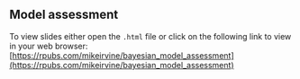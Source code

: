 ## Model assessment

To view slides either open the `.html` file or click on the following link to view in your web browser: [https://rpubs.com/mikeirvine/bayesian_model_assessment](https://rpubs.com/mikeirvine/bayesian_model_assessment)
